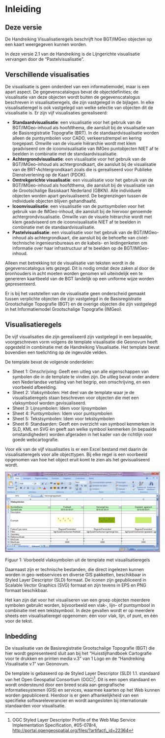 # Inleiding

## Deze versie

De Handreiking Visualisatieregels beschrijft hoe BGT/IMGeo objecten op een kaart
weergegeven kunnen worden.

In deze versie 2.1 van de Handreiking is de Lijngerichte visualisatie vervangen
door de “Pastelvisualisatie”.

## Verschillende visualisaties

De visualisatie is geen onderdeel van een informatiemodel, maar is een apart
aspect. De gegevenscatalogus bevat de objectdefinities; de visualisatie van deze
objecten wordt buiten de gegevenscatalogus beschreven in visualisatieregels, die
zijn vastgelegd in de bijlagen. In elke visualisatieregel is ook vastgelegd van
welke selectie van objecten dit de visualisatie is. Er zijn vijf visualisaties
gerealiseerd:

-   **Standaardvisualisatie**: een visualisatie voor het gebruik van de
    BGT/IMGeo-inhoud als hoofdthema, die aansluit bij de visualisatie van de
    Basisregistratie Topografie (BRT). In de standaardvisualisatie worden alleen
    de puntsymbolen voor CADO, verkeersdrempel en kering toegepast. Omwille van
    de visuele hiërarchie wordt met klem geadviseerd om de icoonvisualisatie van
    IMGeo puntobjecten NIET af te beelden in combinatie met de
    standaardvisualisatie.
-   **Achtergrondvisualisatie**: een visualisatie voor het gebruik van de
    BGT/IMGeo-inhoud als achtergrondkaart, die aansluit bij de visualisatie van
    de BRT-Achtergrondkaart zoals die is gerealiseerd voor Publieke
    Dienstverlening op de Kaart (PDOK).
-   **Omtrekgerichte visualisatie**: een visualisatie voor het gebruik van de
    BGT/IMGeo-inhoud als hoofdthema, die aansluit bij de visualisatie van de
    Grootschalige Basiskaart Nederland (GBKN). Alle individuele objecten worden
    apart gevisualiseerd. De begrenzingen tussen de individuele objecten blijven
    gehandhaafd.
-   **Icoonvisualisatie**: een visualisatie van de puntsymbolen voor het gebruik
    van de IMGeo-inhoud, die aansluit bij de hiervoor genoemde
    achtergrondvisualisatie. Omwille van de visuele hiërarchie wordt met klem
    geadviseerd om de icoonvisualisatie NIET af te beelden in combinatie met de
    standaardvisualisatie.
-   **Pastelvisualisatie**: een visualisatie voor het gebruik van de
    BGT/IMGeo-inhoud als achtergrondkaart, die aansluit bij de behoefte van
    civiel-technische ingenieursbureaus en de kabels- en leidingenketen om
    informatie over haar infrastructuur af te beelden op de BGT/IMGeo-inhoud.

Alleen met betrekking tot de visualisatie van teksten wordt in de
gegevenscatalogus iets gezegd. Dit is nodig omdat deze zaken al door de
bronhouders in acht moeten worden genomen wil uiteindelijk een te genereren
kaartbeeld van de BGT landelijk op een uniforme wijze worden gepresenteerd.

Er is bij het vaststellen van de visualisatie geen onderscheid gemaakt tussen
verplichte objecten die zijn vastgelegd in de Basisregistratie Grootschalige
Topografie (BGT) en de overige objecten die zijn vastgelegd in het
Informatiemodel Grootschalige Topografie (IMGeo).

## Visualisatieregels
De vijf visualisaties die zijn gerealiseerd zijn vastgelegd in een bepaalde,
voorgeschreven vorm volgens de template visualisatie die Geonovum heeft
opgesteld in combinatie met de Handreiking Visualisatie. Het template bevat
bovendien een toelichting op de ingevulde velden.

De template bevat de volgende onderdelen:

-   Sheet 1: Omschrijving: Geeft een uitleg van alle eigenschappen van symbolen
    die in de template te vinden zijn. De uitleg bevat onder andere een
    Nederlandse vertaling van het begrip, een omschrijving, en een voorbeeld
    afbeelding.
-   Sheet 2: Vlaksymbolen: Het deel van de template waar je de
    visualisatieregels staan beschreven voor objecten die met een vlaksymbool
    worden gevisualiseerd.
-   Sheet 3: Lijnsymbolen: Idem voor lijnsymbolen
-   Sheet 4: Puntsymbolen: Idem voor puntsymbolen
-   Sheet 5: Tekstsymbolen: Idem voor tekstsymbolen
-   Sheet 6: Standaarden: Geeft een overzicht van symbool kenmerken in SLD, KML
    en SVG èn geeft aan welke symbool kenmerken (in bepaalde omstandigheden)
    worden afgeraden in het kader van de richtlijn voor goede webcartografie.

Voor elk van de vijf visualisaties is er een Excel bestand met daarin de
visualisatieregels voor alle objecttypen. Bij elke regel is een voorbeeld
opgenomen van hoe het object eruit komt te zien als het gevisualiseerd wordt.

![](media/fig-voorbeeld-vlaksymbolen-uit-de-template-met-visualisatieregels.png)

Figuur 1: Voorbeeld vlaksymbolen uit de template met visualisatieregels

Daarnaast zijn er technische bestanden, die direct ingelezen kunnen worden in
geo-webservices en diverse GIS pakketten, beschikbaar in Styled Layer Descriptor
(SLD) formaat. De iconen zijn gepubliceerd in Scalable Vector Graphics (SVG)
formaat en zijn tevens in EPS en PNG formaat beschikbaar.

Het kan zijn dat voor het visualiseren van een groep objecten meerdere symbolen
gebruikt worden, bijvoorbeeld een vlak-, lijn- of puntsymbool in combinatie met
een tekstsymbool. In deze gevallen wordt er op meerdere sheets een
visualisatieregel opgenomen: één voor vlak, lijn, of punt, en één voor de tekst.

## Inbedding
De visualisatie van de Basisregistratie Grootschalige Topografie (BGT) die hier 
wordt gepresenteerd sluit aan bij het “Huisstijlhandboek Cartografie voor te
drukken en printen media v.3” van 1 Logo en de “Handreiking Visualisatie v.1”
van Geonovum.

De template is gebaseerd op de Styled Layer Descriptor (SLD) 1.1. standaard van
het Open Geospatial Consortium (OGC)[^1]. Dit is een open standaard en wordt
ondersteund door een breed scala aan geografische informatiesystemen (GIS) en
services, waarmee kaarten op het Web kunnen worden gepubliceerd. Hierdoor is er
geen afhankelijkheid van een specifieke softwareleverancier en wordt aangesloten
bij internationale standaarden voor visualisatie.

[^1]: OGC Styled Layer Descriptor Profile of the Web Map Service Implementation
Specification, \#05-078r4,
http://portal.opengeospatial.org/files/?artifact\_id=22364

